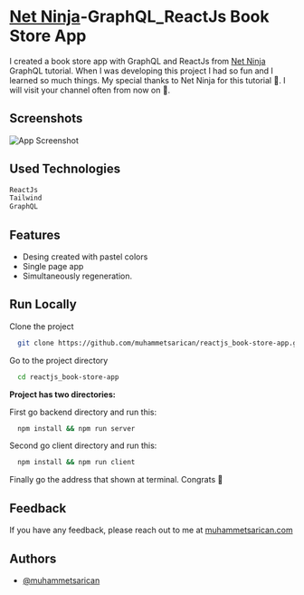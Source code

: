 
# [Net Ninja](https://www.youtube.com/@NetNinja)-GraphQL_ReactJs Book Store App

I created a book store app with GraphQL and ReactJs from [Net Ninja](https://www.youtube.com/@NetNinja) GraphQL tutorial. When I was developing this project I had so fun and I learned so much things. My special thanks to Net Ninja for this tutorial 👏. I will visit your channel often from now on 🎉.

## Screenshots

![App Screenshot](https://i.imgur.com/4KPIyWI.png)


## Used Technologies

```bash
ReactJs
Tailwind
GraphQL
```
## Features

- Desing created with pastel colors
- Single page app
- Simultaneously regeneration.


## Run Locally

Clone the project

```bash
  git clone https://github.com/muhammetsarican/reactjs_book-store-app.git
```

Go to the project directory

```bash
  cd reactjs_book-store-app

```

**Project has two directories:**

First go backend directory and run this:
```bash
  npm install && npm run server
```

Second go client directory and run this:
```bash
  npm install && npm run client
```

Finally go the address that shown at terminal. Congrats 🎉


## Feedback

If you have any feedback, please reach out to me at [muhammetsarican.com](https://muhammetsarican.com/contact)


## Authors

- [@muhammetsarican](https://www.github.com/muhammetsarican)